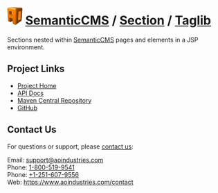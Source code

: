 # [<img src="ao-logo.png" alt="AO Logo" width="35" height="40">](https://www.aoindustries.com/) [SemanticCMS](https://semanticcms.com/) / [Section](https://semanticcms.com/section/) / [Taglib](https://semanticcms.com/section/taglib/)
Sections nested within [SemanticCMS](https://semanticcms.com/) pages and elements in a JSP environment.

## Project Links
* [Project Home](https://semanticcms.com/section/taglib/)
* [API Docs](https://semanticcms.com/section/taglib/apidocs/)
* [Maven Central Repository](https://search.maven.org/#search%7Cgav%7C1%7Cg:%22com.semanticcms%22%20AND%20a:%22semanticcms-section-taglib%22)
* [GitHub](https://github.com/aoindustries/semanticcms-section-taglib)

## Contact Us
For questions or support, please [contact us](https://www.aoindustries.com/contact):

Email: [support@aoindustries.com](mailto:support@aoindustries.com)  
Phone: [1-800-519-9541](tel:1-800-519-9541)  
Phone: [+1-251-607-9556](tel:+1-251-607-9556)  
Web: https://www.aoindustries.com/contact
